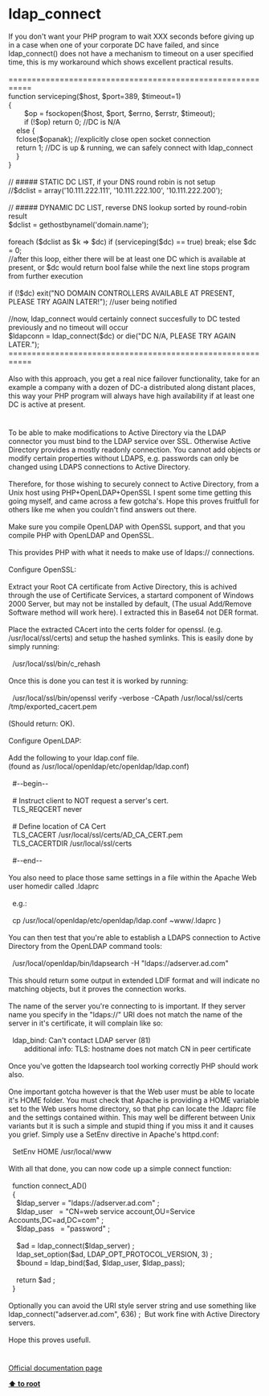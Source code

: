 # ldap_connect




<div class="phpcode"><span class="html">
If you don&apos;t want your PHP program to wait XXX seconds before giving up in a case when one of your corporate DC have failed, and since ldap_connect() does not have a mechanism to timeout on a user specified time, this is my workaround which shows excellent practical results.<br><br>===========================================================<br>function serviceping($host, $port=389, $timeout=1)<br>{<br>&#xA0; &#xA0; &#xA0; &#xA0; $op = fsockopen($host, $port, $errno, $errstr, $timeout);<br>&#xA0; &#xA0; &#xA0; &#xA0; if (!$op) return 0; //DC is N/A<br>&#xA0; &#xA0; else {<br>&#xA0; &#xA0; fclose($opanak); //explicitly close open socket connection<br>&#xA0; &#xA0; return 1; //DC is up &amp; running, we can safely connect with ldap_connect<br>&#xA0; &#xA0; }<br>}<br><br>// ##### STATIC DC LIST, if your DNS round robin is not setup<br>//$dclist = array(&apos;10.111.222.111&apos;, &apos;10.111.222.100&apos;, &apos;10.111.222.200&apos;);<br><br>// ##### DYNAMIC DC LIST, reverse DNS lookup sorted by round-robin result<br>$dclist = gethostbynamel(&apos;domain.name&apos;);<br><br>foreach ($dclist as $k =&gt; $dc) if (serviceping($dc) == true) break; else $dc = 0;<br>//after this loop, either there will be at least one DC which is available at present, or $dc would return bool false while the next line stops program from further execution<br><br>if (!$dc) exit(&quot;NO DOMAIN CONTROLLERS AVAILABLE AT PRESENT, PLEASE TRY AGAIN LATER!&quot;); //user being notified<br><br>//now, ldap_connect would certainly connect succesfully to DC tested previously and no timeout will occur<br>$ldapconn = ldap_connect($dc) or die(&quot;DC N/A, PLEASE TRY AGAIN LATER.&quot;);<br>===========================================================<br><br>Also with this approach, you get a real nice failover functionality, take for an example a company with a dozen of DC-a distributed along distant places, this way your PHP program will always have high availability if at least one DC is active at present.</span>
</div>
  

#


<div class="phpcode"><span class="html">
To be able to make modifications to Active Directory via the LDAP connector you must bind to the LDAP service over SSL. Otherwise Active Directory provides a mostly readonly connection. You cannot add objects or modify certain properties without LDAPS, e.g. passwords can only be changed using LDAPS connections to Active Directory.<br><br>Therefore, for those wishing to securely connect to Active Directory, from a Unix host using PHP+OpenLDAP+OpenSSL I spent some time getting this going myself, and came across a few gotcha&apos;s. Hope this proves fruitfull for others like me when you couldn&apos;t find answers out there.<br><br>Make sure you compile OpenLDAP with OpenSSL support, and that you compile PHP with OpenLDAP and OpenSSL.<br><br>This provides PHP with what it needs to make use of ldaps:// connections.<br><br>Configure OpenSSL:<br><br>Extract your Root CA certificate from Active Directory, this is achived through the use of Certificate Services, a startard component of Windows 2000 Server, but may not be installed by default, (The usual Add/Remove Software method will work here). I extracted this in Base64 not DER format.<br><br>Place the extracted CAcert into the certs folder for openssl. (e.g. /usr/local/ssl/certs) and setup the hashed symlinks. This is easily done by simply running:<br><br>&#xA0; /usr/local/ssl/bin/c_rehash<br><br>Once this is done you can test it is worked by running:<br><br>&#xA0; /usr/local/ssl/bin/openssl verify -verbose -CApath /usr/local/ssl/certs /tmp/exported_cacert.pem<br><br>(Should return: OK).<br><br>Configure OpenLDAP:<br><br>Add the following to your ldap.conf file.<br>(found as /usr/local/openldap/etc/openldap/ldap.conf)<br><br>&#xA0; #--begin--<br><br>&#xA0; # Instruct client to NOT request a server&apos;s cert.<br>&#xA0; TLS_REQCERT never<br><br>&#xA0; # Define location of CA Cert<br>&#xA0; TLS_CACERT /usr/local/ssl/certs/AD_CA_CERT.pem<br>&#xA0; TLS_CACERTDIR /usr/local/ssl/certs<br><br>&#xA0; #--end--<br><br>You also need to place those same settings in a file within the Apache Web user homedir called .ldaprc<br><br>&#xA0; e.g.:<br>&#xA0; <br>&#xA0; cp /usr/local/openldap/etc/openldap/ldap.conf ~www/.ldaprc )<br><br>You can then test that you&apos;re able to establish a LDAPS connection to Active Directory from the OpenLDAP command tools:<br><br>&#xA0; /usr/local/openldap/bin/ldapsearch -H &quot;ldaps://adserver.ad.com&quot;<br><br>This should return some output in extended LDIF format and will indicate no matching objects, but it proves the connection works.<br><br>The name of the server you&apos;re connecting to is important. If they server name you specify in the &quot;ldaps://&quot; URI does not match the name of the server in it&apos;s certificate, it will complain like so:<br><br>&#xA0; ldap_bind: Can&apos;t contact LDAP server (81)<br>&#xA0; &#xA0; &#xA0; &#xA0; additional info: TLS: hostname does not match CN in peer certificate<br><br>Once you&apos;ve gotten the ldapsearch tool working correctly PHP should work also.<br><br>One important gotcha however is that the Web user must be able to locate it&apos;s HOME folder. You must check that Apache is providing a HOME variable set to the Web users home directory, so that php can locate the .ldaprc file and the settings contained within. This may well be different between Unix variants but it is such a simple and stupid thing if you miss it and it causes you grief. Simply use a SetEnv directive in Apache&apos;s httpd.conf:<br><br>&#xA0; SetEnv HOME /usr/local/www<br><br>With all that done, you can now code up a simple connect function:<br><br>&#xA0; function connect_AD()<br>&#xA0; {<br>&#xA0; &#xA0; $ldap_server = &quot;ldaps://adserver.ad.com&quot; ;<br>&#xA0; &#xA0; $ldap_user&#xA0;&#xA0; = &quot;CN=web service account,OU=Service Accounts,DC=ad,DC=com&quot; ;<br>&#xA0; &#xA0; $ldap_pass&#xA0;&#xA0; = &quot;password&quot; ;<br><br>&#xA0; &#xA0; $ad = ldap_connect($ldap_server) ;<br>&#xA0; &#xA0; ldap_set_option($ad, LDAP_OPT_PROTOCOL_VERSION, 3) ;<br>&#xA0; &#xA0; $bound = ldap_bind($ad, $ldap_user, $ldap_pass);<br><br>&#xA0; &#xA0; return $ad ;<br>&#xA0; }<br><br>Optionally you can avoid the URI style server string and use something like ldap_connect(&quot;adserver.ad.com&quot;, 636) ;&#xA0; But work fine with Active Directory servers.<br><br>Hope this proves usefull.</span>
</div>
  

#

[Official documentation page](https://www.php.net/manual/en/function.ldap-connect.php)

**[⬆ to root](/)**